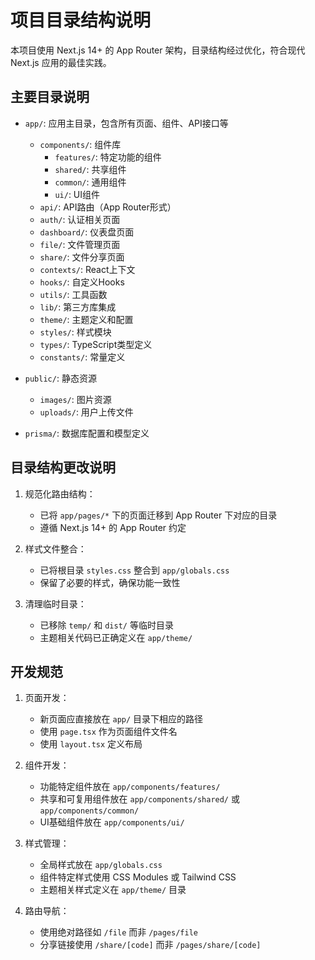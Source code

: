 # 项目目录结构说明

本项目使用 Next.js 14+ 的 App Router 架构，目录结构经过优化，符合现代 Next.js 应用的最佳实践。

## 主要目录说明

- `app/`: 应用主目录，包含所有页面、组件、API接口等
  - `components/`: 组件库
    - `features/`: 特定功能的组件
    - `shared/`: 共享组件
    - `common/`: 通用组件
    - `ui/`: UI组件
  - `api/`: API路由（App Router形式）
  - `auth/`: 认证相关页面
  - `dashboard/`: 仪表盘页面
  - `file/`: 文件管理页面
  - `share/`: 文件分享页面
  - `contexts/`: React上下文
  - `hooks/`: 自定义Hooks
  - `utils/`: 工具函数
  - `lib/`: 第三方库集成
  - `theme/`: 主题定义和配置
  - `styles/`: 样式模块
  - `types/`: TypeScript类型定义
  - `constants/`: 常量定义

- `public/`: 静态资源
  - `images/`: 图片资源
  - `uploads/`: 用户上传文件

- `prisma/`: 数据库配置和模型定义

## 目录结构更改说明

1. 规范化路由结构：
   - 已将 `app/pages/*` 下的页面迁移到 App Router 下对应的目录
   - 遵循 Next.js 14+ 的 App Router 约定

2. 样式文件整合：
   - 已将根目录 `styles.css` 整合到 `app/globals.css`
   - 保留了必要的样式，确保功能一致性

3. 清理临时目录：
   - 已移除 `temp/` 和 `dist/` 等临时目录
   - 主题相关代码已正确定义在 `app/theme/`

## 开发规范

1. 页面开发：
   - 新页面应直接放在 `app/` 目录下相应的路径
   - 使用 `page.tsx` 作为页面组件文件名
   - 使用 `layout.tsx` 定义布局

2. 组件开发：
   - 功能特定组件放在 `app/components/features/`
   - 共享和可复用组件放在 `app/components/shared/` 或 `app/components/common/`
   - UI基础组件放在 `app/components/ui/`

3. 样式管理：
   - 全局样式放在 `app/globals.css`
   - 组件特定样式使用 CSS Modules 或 Tailwind CSS
   - 主题相关样式定义在 `app/theme/` 目录

4. 路由导航：
   - 使用绝对路径如 `/file` 而非 `/pages/file`
   - 分享链接使用 `/share/[code]` 而非 `/pages/share/[code]` 